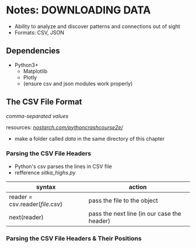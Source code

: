 # Notes: DOWNLOADING DATA

- Ability to analyze and discover patterns and connections out of sight
- Formats: CSV, JSON

## Dependencies

- Python3+
  - Matplotlib
  - Plotly
  - (ensure csv and json modules work properly)

## The CSV File Format
*comma-separated values*

resources: *[nostarch.com/pythoncrashcourse2e/](https://nostarch.com/pythoncrashcourse2e/)*

- make a folder called *data* in the same directory of this chapter

### Parsing the CSV File Headers

- Python's csv parses the lines in CSV file
- refference *sitka_highs.py* 

| **syntax** | **action** |
| --- | --- |
| reader = csv.reader(*file.csv*) | pass the file to the object |
| next(reader) | pass the next line (in our case the header) |

### Parsing the CSV File Headers & Their Positions

